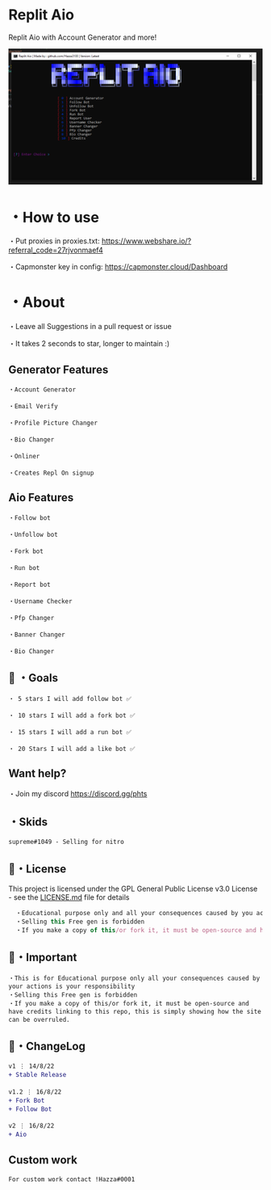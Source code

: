 # Replit Aio
Replit Aio with Account Generator and more!


![Screenshot](aio.png)


# ・How to use
・Put proxies in proxies.txt: https://www.webshare.io/?referral_code=27rjvonmaef4

・Capmonster key in config: https://capmonster.cloud/Dashboard

# ・About

・Leave all Suggestions in a pull request or issue

・It takes 2 seconds to star, longer to maintain :)

## Generator Features
```
・Account Generator

・Email Verify

・Profile Picture Changer

・Bio Changer

・Onliner

・Creates Repl On signup

```

## Aio Features

```
・Follow bot

・Unfollow bot

・Fork bot

・Run bot

・Report bot

・Username Checker

・Pfp Changer

・Banner Changer

・Bio Changer
```


 ## 🥅 ・Goals
```
・ 5 stars I will add follow bot ✅

・ 10 stars I will add a fork bot ✅

・ 15 stars I will add a run bot ✅

・ 20 Stars I will add a like bot ✅
```

## Want help?
・Join my discord
https://discord.gg/phts


## ・Skids
```
supreme#1049 - Selling for nitro
```


## 📄・License

This project is licensed under the GPL General Public License v3.0 License - see the [LICENSE.md](./LICENSE) file for details
```js
  ・Educational purpose only and all your consequences caused by you actions is your responsibility
  ・Selling this Free gen is forbidden
  ・If you make a copy of this/or fork it, it must be open-source and have credits linking to this repo
```

## 📄・Important
```
・This is for Educational purpose only all your consequences caused by your actions is your responsibility 
・Selling this Free gen is forbidden 
・If you make a copy of this/or fork it, it must be open-source and have credits linking to this repo, this is simply showing how the site can be overruled.
```

## 💭・ChangeLog

```diff
v1 ⋮ 14/8/22
+ Stable Release

v1.2 ⋮ 16/8/22
+ Fork Bot
+ Follow Bot

v2 ⋮ 16/8/22
+ Aio
```


## Custom work
```
For custom work contact !Hazza#0001
```






